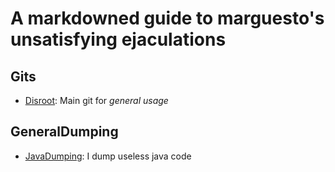 # A markdowned guide to marguesto's unsatisfying ejaculations

## Gits
- [Disroot](https://git.disroot.org/asterisk): Main git for *general usage*
## GeneralDumping
- [JavaDumping](https://git.disroot.org/asterisk/JavaDumping): I dump useless java code
